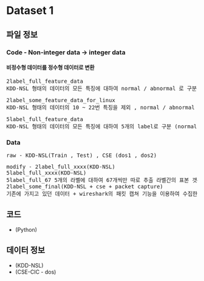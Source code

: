 # Dataset 1

## 파일 정보

### Code - Non-integer data -> integer data
#### 비정수형 데이터를 정수형 데이터로 변환
<pre>
2label_full_feature_data
KDD-NSL 형태의 데이터의 모든 특징에 대하여 normal / abnormal 로 구분
</pre>
<pre>
2label_some_feature_data_for_linux
KDD-NSL 형태의 데이터의 10 ~ 22번 특징을 제외 , normal / abnormal 로 구분 , linux에서 인자로 input 및 output 설정 가능
</pre>
<pre>
5label_full_feature_data
KDD-NSL 형태의 데이터의 모든 특징에 대하여 5개의 label로 구분 (normal , dos , probe , R2L , U2R)
</pre>
### Data
<pre>
raw - KDD-NSL(Train , Test) , CSE (dos1 , dos2) 
</pre>
<pre>
modify - 2label_full_xxxx(KDD-NSL)
5label_full_xxxx(KDD-NSL)
5label_full_67 5개의 라벨에 대하여 67개씩만 따로 추출 라벨간의 표본 갯수가 차이나서 동일하게 학습시킨 결과 확인
2label_some_final(KDD-NSL + cse + packet capture) 
기존에 가지고 있던 데이터 + wireshark의 패킷 캡쳐 기능을 이용하여 수집한 데이터의 총 합에 대하여 10~22번 특징 제외
</pre>



## 코드
* (Python)

## 데이터 정보
* (KDD-NSL)
* (CSE-CIC - dos)

